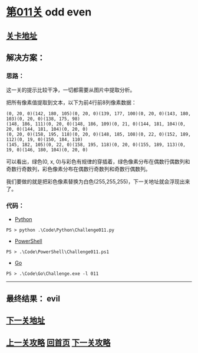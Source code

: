 # [第011关][1] odd even

## [关卡地址][1]

## 解决方案：

### 思路：

这一关的提示比较干净，一切都需要从图片中提取分析。

把所有像素值提取到文本，以下为前4行前8列像素数据：

```
(0, 20, 0)(142, 180, 105)(0, 20, 0)(139, 177, 100)(0, 20, 0)(143, 180, 103)(0, 20, 0)(138, 175, 98)
(148, 186, 111)(0, 20, 0)(148, 186, 109)(0, 21, 0)(144, 181, 104)(0, 20, 0)(144, 181, 104)(0, 20, 0)
(0, 20, 0)(158, 195, 118)(0, 20, 0)(148, 185, 108)(0, 22, 0)(152, 189, 112)(0, 19, 0)(150, 184, 110)
(145, 182, 105)(0, 22, 0)(158, 195, 118)(0, 20, 0)(155, 189, 113)(0, 19, 0)(146, 180, 104)(0, 20, 0)
```

可以看出，绿色(0, x, 0)与彩色有规律的穿插着，绿色像素分布在偶数行偶数列和奇数行奇数列，彩色像素分布在偶数行奇数列和奇数行偶数列。

我们要做的就是把彩色像素替换为白色(255,255,255)，下一关地址就会浮现出来了。

### 代码：

* [Python][2]

```
PS > python .\Code\Python\Challenge011.py
```

* [PowerShell][3]

```
PS > .\Code\PowerShell\Challenge011.ps1
```

* [Go][4]

```
PS > .\Code\Go\Challenge.exe -l 011
```

---
## 最终结果： evil

## [下一关地址][5]

## [上一关攻略][6] [回首页][7] [下一关攻略][8]

[1]: http://www.pythonchallenge.com/pc/return/5808.html
[2]: ../Code/Python/Challenge011.py "点我查看源码"
[3]: ../Code/PowerShell/Challenge011.ps1 "点我查看源码"
[4]: ../Code/Go/Challenge011.go "点我查看源码"
[5]: http://www.pythonchallenge.com/pc/return/evil.html
[6]: ./Challenge010.md "上一关攻略"
[7]: ../README.md "回首页"
[8]: ./Challenge012.md "下一关攻略"
